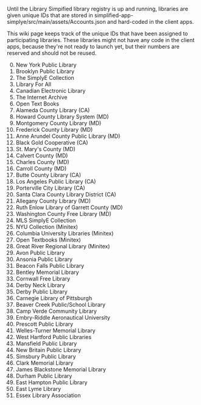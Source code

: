 Until the Library Simpified library registry is up and running, libraries are given unique IDs that are stored in simplified-app-simplye/src/main/assets/Accounts.json and hard-coded in the client apps.

This wiki page keeps track of the unique IDs that have been assigned to participating libraries. These libraries might not have any code in the client apps, because they're not ready to launch yet, but their numbers are reserved and should not be reused.

0. New York Public Library
1. Brooklyn Public Library
2. The SimplyE Collection
3. Library For All
4. Canadian Electronic Library
5. The Internet Archive
6. Open Text Books
7. Alameda County Library (CA)
8. Howard County Library System (MD)
9. Montgomery County Library (MD)
10. Frederick County Library (MD)
11. Anne Arundel County Public Library (MD)
12. Black Gold Cooperative (CA)
13. St. Mary's County (MD)
14. Calvert County (MD)
15. Charles County (MD)
16. Carroll County (MD)
17. Butte County Library (CA)
18. Los Angeles Public Library (CA)
19. Porterville City Library (CA)
20. Santa Clara County Library District (CA)
21. Allegany County Library (MD)
22. Ruth Enlow Library of Garrett County (MD)
23. Washington County Free Library (MD)
24. MLS SimplyE Collection
25. NYU Collection (Minitex)
26. Columbia University Libraries (Minitex)
27. Open Textbooks (Minitex)
28. Great River Regional Library (Minitex)
29. Avon Public Library
30. Ansonia Public Library
31. Beacon Falls Public Library
32. Bentley Memorial Library
33. Cornwall Free Library
34. Derby Neck Library
35. Derby Public Library
36. Carnegie Library of Pittsburgh
37. Beaver Creek Public/School Library
38. Camp Verde Community Library
39. Embry-Riddle Aeronautical University
40. Prescott Public Library
41. Welles-Turner Memorial Library
42. West Hartford Public Libraries
43. Mansfield Public Library
44. New Britain Public Library
45. Simsbury Public Library
46. Clark Memorial Library
47. James Blackstone Memorial Library
48. Durham Public Library
49. East Hampton Public Library
50. East Lyme Library
51. Essex Library Association